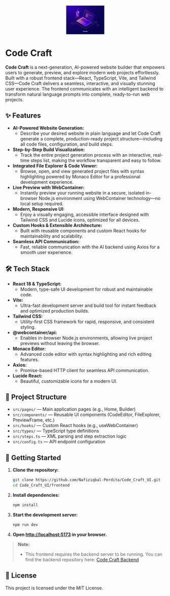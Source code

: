 
<p align="center">
  <img src="public/logo.jpg" alt="Code Craft Logo" width="120" />
</p>

# Code Craft

**Code Craft** is a next-generation, AI-powered website builder that empowers users to generate, preview, and explore modern web projects effortlessly. Built with a robust frontend stack—React, TypeScript, Vite, and Tailwind CSS—Code Craft delivers a seamless, interactive, and visually stunning user experience. The frontend communicates with an intelligent backend to transform natural language prompts into complete, ready-to-run web projects.


## ✨ Features

- **AI-Powered Website Generation:**
  - Describe your desired website in plain language and let Code Craft generate a complete, production-ready project structure—including all code files, configuration, and build steps.
- **Step-by-Step Build Visualization:**
  - Track the entire project generation process with an interactive, real-time steps list, making the workflow transparent and easy to follow.
- **Integrated File Explorer & Code Viewer:**
  - Browse, open, and view generated project files with syntax highlighting powered by Monaco Editor for a professional development experience.
- **Live Preview with WebContainer:**
  - Instantly preview your running website in a secure, isolated in-browser Node.js environment using WebContainer technology—no local setup required.
- **Modern, Responsive UI:**
  - Enjoy a visually engaging, accessible interface designed with Tailwind CSS and Lucide icons, optimized for all devices.
- **Custom Hooks & Extensible Architecture:**
  - Built with reusable components and custom React hooks for maintainability and scalability.
- **Seamless API Communication:**
  - Fast, reliable communication with the AI backend using Axios for a smooth user experience.


## 🛠️ Tech Stack

- **React 18 & TypeScript:**
  - Modern, type-safe UI development for robust and maintainable code.
- **Vite:**
  - Ultra-fast development server and build tool for instant feedback and optimized production builds.
- **Tailwind CSS:**
  - Utility-first CSS framework for rapid, responsive, and consistent styling.
- **@webcontainer/api:**
  - Enables in-browser Node.js environments, allowing live project previews without leaving the browser.
- **Monaco Editor:**
  - Advanced code editor with syntax highlighting and rich editing features.
- **Axios:**
  - Promise-based HTTP client for seamless API communication.
- **Lucide React:**
  - Beautiful, customizable icons for a modern UI.


## 📁 Project Structure

- `src/pages/` — Main application pages (e.g., Home, Builder)
- `src/components/` — Reusable UI components (CodeEditor, FileExplorer, PreviewFrame, etc.)
- `src/hooks/` — Custom React hooks (e.g., useWebContainer)
- `src/types/` — TypeScript type definitions
- `src/steps.ts` — XML parsing and step extraction logic
- `src/config.ts` — API endpoint configuration


## 🚀 Getting Started

1. **Clone the repository:**
   ```sh
   git clone https://github.com/Nafiziqbal-Perdita/Code_Craft_UI.git
   cd Code_Craft_UI/frontend
   ```
2. **Install dependencies:**
   ```sh
   npm install
   ```
3. **Start the development server:**
   ```sh
   npm run dev
   ```
4. **Open [http://localhost:5173](http://localhost:5173) in your browser.**

> **Note:**
> - This frontend requires the backend server to be running. You can find the backend repository here: [Code Craft Backend](https://github.com/Nafiziqbal-Perdita/Code_Craft_server.git)


## 📄 License

This project is licensed under the MIT License.
